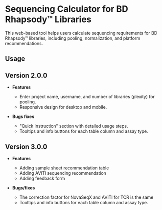 # Sequencing Calculator for BD Rhapsody™ Libraries

This web-based tool helps users calculate sequencing requirements for BD Rhapsody™ libraries, including pooling, normalization, and platform recommendations.

## Usage


## Version 2.0.0

- **Features**  
  - Enter project name, username, and number of libraries (plexity) for pooling.
  - Responsive design for desktop and mobile.

- **Bugs fixes**  
  - "Quick Instruction" section with detailed usage steps.
  - Tooltips and info buttons for each table column and assay type.


## Version 3.0.0

- **Features**  
  - Adding sample sheet recommendation table 
  - Adding AVITI sequencing recommendation
  - Adding feedback form 

- **Bugs/fixes**  
  - The correction factor for NovaSeqX and AVITI for TCR is the same 
  - Tooltips and info buttons for each table column and assay type.